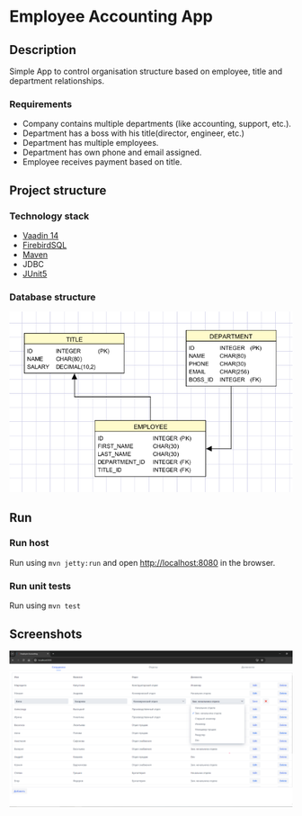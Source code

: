 # Employee Accounting App

## Description
Simple App to control organisation structure based on employee, title and department relationships.
### Requirements
- Company contains multiple departments (like accounting, support, etc.). 
- Department has a boss with his title(director, engineer, etc.)
- Department has multiple employees.
- Department has own phone and email assigned.
- Employee receives payment based on title.

## Project structure
### Technology stack
- [Vaadin 14](https://vaadin.com/)
- [FirebirdSQL](https://firebirdsql.org/)
- [Maven](https://maven.apache.org/)
- JDBC
- [JUnit5](https://junit.org/junit5/)

### Database structure
![img.png](screenshots/img.png)

## Run
### Run host
Run using `mvn jetty:run` and open [http://localhost:8080](http://localhost:8080) in the browser.

### Run unit tests
Run using `mvn test`

## Screenshots

![screenshot.png](screenshots/screenshot.png)